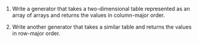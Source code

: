 1.  Write a generator that takes a two-dimensional table represented as an array of arrays
    and returns the values in <g key="column_major">column-major</g> order.

2.  Write another generator that takes a similar table
    and returns the values in <g key="row_major">row-major</g> order.
